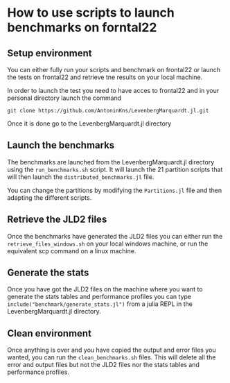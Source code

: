 # How to use scripts to launch benchmarks on forntal22

## Setup environment

You can either fully run your scripts and benchmark on frontal22 or launch the tests on frontal22 and retrieve tne results on your local machine.

In order to launch the test you need to have acces to frontal22 and in your personal directory launch the command 

```
git clone https://github.com/AntoninKns/LevenbergMarquardt.jl.git
```

Once it is done go to the LevenbergMarquardt.jl directory

## Launch the benchmarks

The benchmarks are launched from the LevenbergMarquardt.jl directory using the ``run_benchmarks.sh`` script. It will launch the 21 partition scripts that will then launch the ``distributed_benchmarks.jl`` file.

You can change the partitions by modifying the ``Partitions.jl`` file and then adapting the different scripts.

## Retrieve the JLD2 files

Once the benchmarks have generated the JLD2 files you can either run the ``retrieve_files_windows.sh`` on your local windows machine, or run the equivalent scp command on a linux machine.

## Generate the stats

Once you have got the JLD2 files on the machine where you want to generate the stats tables and performance profiles you can type ``include("benchmark/generate_stats.jl")`` from a julia REPL in the LevenbergMarquardt.jl directory.

## Clean environment

Once anything is over and you have copied the output and error files you wanted, you can run the ``clean_benchmarks.sh`` files. This will delete all the error and output files but not the JLD2 files nor the stats tables and performance profiles.
